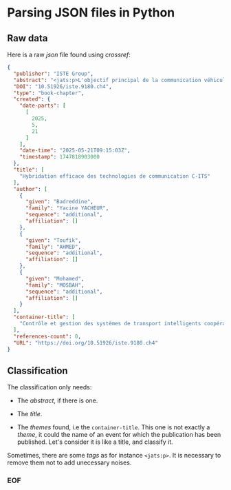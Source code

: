 # Parsing JSON files in Python

## Raw data

Here is a raw *json* file found using *crossref*:

```json
{
  "publisher": "ISTE Group",
  "abstract": "<jats:p>L'objectif principal de la communication véhicule-à-véhicule est d'améliorer la sécurité et l'efficacité routières grâce aux systèmes coopératifs de transport intelligent (C-ITS. Une architecture hybride combinant ITS-G5 et LTE-V2X, optimisée par apprentissage par renforcement, est proposée pour pallier les limites des technologies actuelles et répondre aux exigences croissantes des applications V2X vers une conduite autonome.</jats:p>",
  "DOI": "10.51926/iste.9180.ch4",
  "type": "book-chapter",
  "created": {
    "date-parts": [
      [
        2025,
        5,
        21
      ]
    ],
    "date-time": "2025-05-21T09:15:03Z",
    "timestamp": 1747818903000
  },
  "title": [
    "Hybridation efficace des technologies de communication C-ITS"
  ],
  "author": [
    {
      "given": "Badreddine",
      "family": "Yacine YACHEUR",
      "sequence": "additional",
      "affiliation": []
    },
    {
      "given": "Toufik",
      "family": "AHMED",
      "sequence": "additional",
      "affiliation": []
    },
    {
      "given": "Mohamed",
      "family": "MOSBAH",
      "sequence": "additional",
      "affiliation": []
    }
  ],
  "container-title": [
    "Contrôle et gestion des systèmes de transport intelligents coopératifs"
  ],
  "references-count": 0,
  "URL": "https://doi.org/10.51926/iste.9180.ch4"
}
```

## Classification

The classification only needs:

- The *abstract*, if there is one.

- The *title*.

- The *themes* found, i.e the `container-title`. This one is not
exactly a *theme*, it could the name of an event for which the
publication has been published. Let's consider it is like a title,
and classify it.

Sometimes, there are some *tags* as for instance ``<jats:p>``.
It is necessary to remove them not to add unecessary noises.

### EOF

